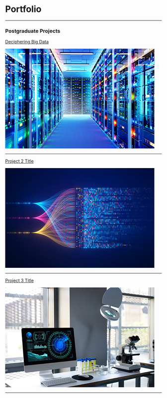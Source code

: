 # Portfolio

---

### Postgraduate Projects

[Deciphering Big Data](/sample_page)

<img src="images/Deciphering-Big-Data.png?raw=true"/>

---
[Project 2 Title](/pdf/sample_presentation.pdf)

<img src="images/Machine-Learning.png?raw=true"/>

---
[Project 3 Title](http://example.com/)

<img src="images/Research-Methods-and-Professional-Practice.png?raw=true"/>

---
<!--
### Category Name 2

[Project 1 Title](http://example.com/)
[Project 2 Title](http://example.com/)
[Project 3 Title](http://example.com/)
[Project 4 Title](http://example.com/)
[Project 5 Title](http://example.com/)

---
-->

